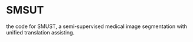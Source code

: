 # SMSUT
the code for SMUST, a semi-supervised medical image segmentation with unified translation assisting.
